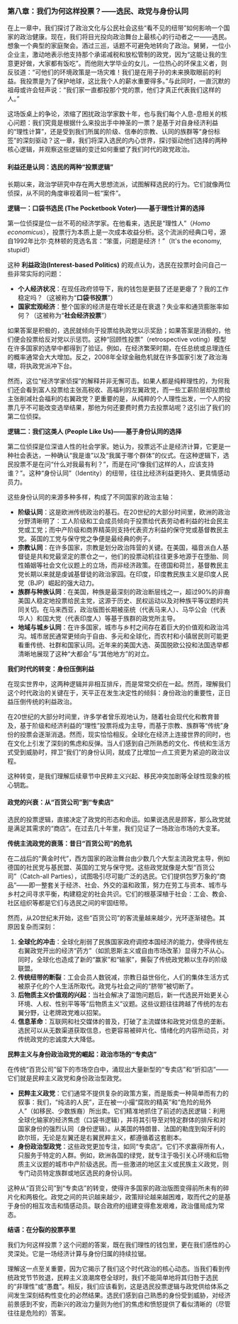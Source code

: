 ### **第八章：我们为何这样投票？——选民、政党与身份认同**

在上一章中，我们探讨了政治文化与公民社会这些“看不见的纽带”如何影响一个国家的政治健康。现在，我们将目光投向政治舞台上最核心的行动者之一——选民。想象一个典型的家庭聚会。酒过三巡，话题不可避免地转向了政治。舅舅，一位小企业主，激动地表示他支持那个承诺减税和放松管制的政党，因为“这能让我的生意更好做，大家都有饭吃”。而他刚大学毕业的女儿，一位热心的环保主义者，则反驳道：“可他们的环境政策是一场灾难！我们是在用子孙的未来换取眼前的利益。我投票是为了保护地球，这比我个人的薪水重要得多。”与此同时，一直沉默的祖母或许会轻声说：“我们家一直都投那个党的票，他们才真正代表我们这样的人。”

这场饭桌上的争论，浓缩了困扰政治学家数十年，也与我们每个人息-息相关的核心问题：我们究竟是根据什么来投出手中神圣的一票？是基于对自身经济利益的“理性计算”，还是受到我们所属的阶级、信奉的宗教、认同的族群等“身份标签”的深刻驱动？这一章，我们将深入选民的内心世界，探讨驱动他们选择的两种核心逻辑，并观察这些逻辑的变迁如何重塑了我们时代的政党政治。

#### **利益还是认同：选民的两种“投票逻辑”**

长期以来，政治学研究中存在两大思想流派，试图解释选民的行为。它们就像两位侦探，从不同的角度审视着同一桩“案件”。

**逻辑一：口袋书选民 (The Pocketbook Voter)——基于理性计算的选择**

第一位侦探是位一丝不苟的经济学家。在他看来，选民是“理性人”（*Homo economicus*），投票行为本质上是一次成本收益分析。这个流派的经典口号，源自1992年比尔·克林顿的竞选名言：“笨蛋，问题是经济！”（It's the economy, stupid!）

这种 **利益政治(Interest-based Politics)** 的观点认为，选民在投票时会问自己一些非常实际的问题：
*   **个人经济状况**：在现任政府领导下，我的钱包是更鼓了还是更瘪了？我的工作稳定吗？（这被称为“**口袋书投票**”）
*   **国家宏观经济**：整个国家的经济是在增长还是在衰退？失业率和通货膨胀率如何？（这被称为“**社会经济投票**”）

如果答案是积极的，选民就倾向于投票给执政党以示奖励；如果答案是消极的，他们便会投票给反对党以示惩罚。这种“回顾性投票”（retrospective voting）模型在许多国家的选举中都得到了验证。例如，在经济繁荣时期，在任总统或总理连任的概率通常会大大增加。反之，2008年全球金融危机就在许多国家引发了政治海啸，将执政党派冲下台。

然而，这位“经济学家侦探”的解释并非无懈可击。如果人都是纯粹理性的，为何我们还会看到富人投票给主张高税收、高福利的左翼政党，而一些工薪阶层却投票给主张削减社会福利的右翼政党？更重要的是，从纯粹的个人理性出发，一个人的投票几乎不可能改变选举结果，那他为何还要费时费力去投票站呢？这引出了我们的第二位侦探。

**逻辑二：我们这类人 (People Like Us)——基于身份认同的选择**

第二位侦探是位深谙人性的社会学家。她认为，投票远不止是经济计算，它更是一种社会表达，一种确认“我是谁”以及“我属于哪个群体”的仪式。在这种逻辑下，选民投票不是在问“什么对我最有利？”，而是在问“像我们这样的人，应该支持谁？”。这种“身份认同”（Identity）的纽带，往往比经济利益更持久、更具情感动员力。

这些身份认同的来源多种多样，构成了不同国家的政治主轴：
*   **阶级认同**：这是欧洲传统政治的基石。在20世纪的大部分时间里，欧洲的政治分野清晰明了：工人阶级和工会成员倾向于投票给代表劳动者利益的社会民主党或工党；而中产阶级和商界精英则支持代表资方利益的保守党或基督教民主党。英国的工党与保守党之争便是最经典的例子。
*   **宗教认同**：在许多国家，宗教是划分政治阵营的关键。在美国，福音派白人基督徒是共和党最坚定的票仓之一，他们的投票动机往往更多地源于在堕胎、同性婚姻等社会文化议题上的立场，而非经济政策。在德国和荷兰，基督教民主党长期以来就是虔诚基督徒的政治家园。在印度，印度教民族主义是印度人民党（BJP）崛起的强大动力。
*   **族群与种族认同**：在美国，种族是最深刻的政治断层线之一，超过90%的非裔美国人稳定地投票给民主党，这源于历史、民权运动以及对种族平等议题的共同关切。在马来西亚，政治版图长期被巫统（代表马来人）、马华公会（代表华人）和国大党（代表印度人）等基于族群的政党所主导。
*   **地域与城乡认同**：在许多国家，城市与乡村之间存在着巨大的价值观和政治鸿沟。城市居民通常更倾向于自由、多元和全球化，而农村和小镇居民则可能更看重传统、社群和国家认同。近年来的美国大选、英国脱欧公投和法国选举都清晰地展现了这种“大都会”与“其他地方”的对立。

**我们时代的转变：身份压倒利益**

在现实世界中，这两种逻辑并非相互排斥，而是常常交织在一起。然而，理解我们这个时代政治的关键在于，天平正在发生决定性的倾斜：身份政治的重要性，正日益压倒传统的利益政治。

在20世纪的大部分时间里，许多学者曾乐观地认为，随着社会现代化和教育普及，基于阶级和经济利益的“理性”投票将成为主导，而基于宗教、族群等“传统”身份的投票会逐渐消退。然而，现实恰恰相反。全球化在经济上连接世界的同时，也在文化上引发了深刻的焦虑和反弹。当人们感到自己所熟悉的文化、传统和生活方式受到威胁时，捍卫“我们”的身份认同，就成了比增加一点工资更为紧迫的政治议程。

这种转变，是我们理解后续章节中民粹主义兴起、移民冲突加剧等全球性现象的核心钥匙。

#### **政党的兴衰：从“百货公司”到“专卖店”**

选民的投票逻辑，直接决定了政党的形态和命运。如果说选民是顾客，那么政党就是满足其需求的“商店”。在过去几十年里，我们见证了一场政治市场的大变革。

**传统主流政党的衰落：昔日“百货公司”的危机**

在二战后的“黄金时代”，西方国家的政治舞台由少数几个大型主流政党主导，例如德国的社民党与基民盟、英国的工党与保守党。这些政党就像是大型“百货公司”（Catch-all Parties），试图吸引尽可能广泛的选民。它们提供包罗万象的“商品”——即一整套关于经济、社会、外交的温和政策，努力在劳工与资本、城市与乡村之间寻求平衡，构建稳定的社会共识。它们的根基深植于社会：工会、教会、社区组织等都是它们与选民之间的牢固纽带。

然而，从20世纪末开始，这些“百货公司”的客流量越来越少，光环逐渐褪色。其原因复杂而深刻：
1.  **全球化的冲击**：全球化削弱了民族国家政府调控本国经济的能力，使得传统左右翼政党开出的经济“药方”（如凯恩斯主义或自由市场改革）显得力不从心。同时，全球化也造成了新的“赢家”和“输家”，撕裂了传统政党赖以生存的阶级联盟。
2.  **传统纽带的断裂**：工会会员人数锐减，宗教日益世俗化，人们的集体生活方式被原子化的个人生活所取代。政党与社会之间的“脐带”被切断了。
3.  **后物质主义价值观的兴起**：当社会解决了温饱问题后，新一代选民开始更关心环境、人权、性别平等等“后物质主义”议题。这些议题往往跨越了传统的左右翼分野，让老牌政党难以招架。
4.  **信息革命**：互联网和社交媒体的普及，打破了主流媒体和政党对信息的垄断。选民可以从无数渠道获取信息，也更容易被碎片化、情绪化的内容所动员，对传统政党的忠诚度大大降低。

**民粹主义与身份政治政党的崛起：政治市场的“专卖店”**

在传统“百货公司”留下的市场空白中，涌现出大量新型的“专卖店”和“折扣店”——它们就是民粹主义政党和身份政治型政党。

*   **民粹主义政党**：它们通常不提供复杂的政策方案，而是贩卖一种简单而有力的叙事：我们，“纯洁的人民”，正在被一小撮“腐败的精英”和“危险的局外人”（如移民、少数族裔）所出卖。它们精准地抓住了前述的选民逻辑：利用全球化输家的经济焦虑（口袋书逻辑），并将其引导至对特定群体的排斥和对国家身份的强烈认同（身份逻辑）。从美国的特朗普、法国的勒庞到匈牙利的欧尔班，无论是左翼还是右翼民粹主义，都遵循着这套剧本。
*   **身份政治型政党**：这些政党更加专注，如同“专卖店”。它们不求赢得所有人，只服务于特定的人群。例如，欧洲各国的绿党，就专注于吸引关心环境和后物质主义议题的城市中产阶级选民。而一些激进的地区主义或民族主义政党，则专门动员特定族群或地区选民的身份认同。

这种从“百货公司”到“专卖店”的转变，使得许多国家的政治版图变得前所未有的碎片化和两极化。政党之间的共识越来越少，政策辩论越来越困难，取而代之的是基于身份的相互攻击和情感动员。联合政府的组建变得愈发艰难，政治僵局成为常态。

**结语：在分裂的投票亭里**

我们为何这样投票？这个问题的答案，既在我们理性的钱包里，更在我们感性的心灵深处。它是一场经济计算与身份归属的持续拉锯。

理解这一点至关重要，因为它揭示了我们这个时代政治的核心动态。当我们看到传统政党节节败退，民粹主义浪潮席卷全球时，我们不能简单地将其归咎于选民的“非理性”或“愚蠢”。相反，我们应该看到，这是选民投票逻辑与政党供给体系之间发生深刻结构性变化的必然结果。选民们感到自己熟悉的身份受到威胁，对经济前景感到不安，而新兴的政治力量则为他们的焦虑和愤怒提供了看似清晰的（尽管往往是危险的）答案。